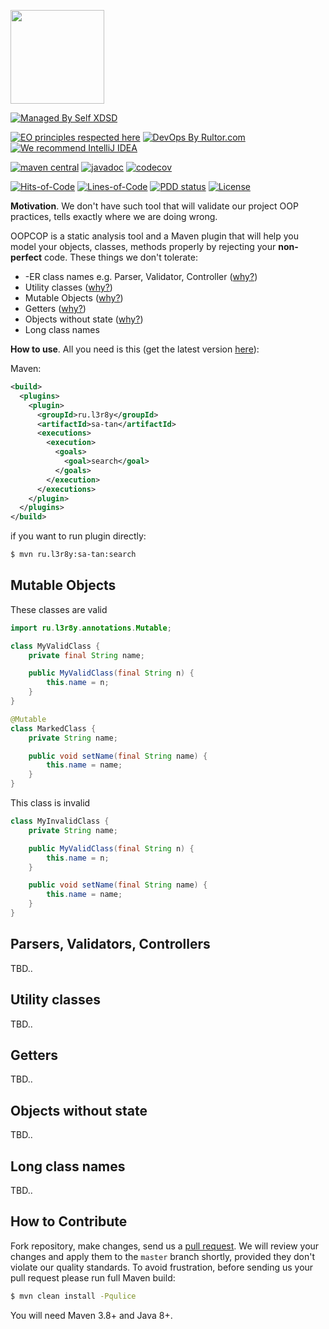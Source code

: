 [<img src="https://raw.githubusercontent.com/l3r8yJ/sa-tan/8f6e97d0287f4f922b6cd685548490a48e26c496/s8an.svg" width="150"/>](https://www.l3r8y.ru/sa-tan/)

[![Managed By Self XDSD](https://self-xdsd.com/b/mbself.svg)](https://self-xdsd.com/p/l3r8yJ/sa-tan?provider=github)

[![EO principles respected here](https://www.elegantobjects.org/badge.svg)](https://www.elegantobjects.org)
[![DevOps By Rultor.com](http://www.rultor.com/b/objectionary/eo)](http://www.rultor.com/p/l3r8yJ/sa-tan)
[![We recommend IntelliJ IDEA](https://www.elegantobjects.org/intellij-idea.svg)](https://www.jetbrains.com/idea/)

[![maven central](http://maven-badges.herokuapp.com/maven-central/ru.l3r8y/sa-tan/badge.svg)](https://search.maven.org/artifact/ru.l3r8y/sa-tan)
[![javadoc](https://javadoc.io/badge2/ru.l3r8y/sa-tan/javadoc.svg)](https://javadoc.io/doc/ru.l3r8y/sa-tan)
[![codecov](https://codecov.io/gh/l3r8yJ/sa-tan/branch/master/graph/badge.svg?token=G1YJ0GTB8W)](https://codecov.io/gh/l3r8yJ/sa-tan)

[![Hits-of-Code](https://hitsofcode.com/github/l3r8yJ/sa-tan)](https://hitsofcode.com/view/github/l3r8yJ/sa-tan)
[![Lines-of-Code](https://tokei.rs/b1/github/l3r8yJ/sa-tan)](https://github.com/l3r8yJ/sa-tan)
[![PDD status](http://www.0pdd.com/svg?name=l3r8yJ/sa-tan)](http://www.0pdd.com/p?name=l3r8yJ/sa-tan)
[![License](https://img.shields.io/badge/license-MIT-green.svg)](https://github.com/l3r8yJ/sa-tan/blob/master/LICENSE.txt)

**Motivation**. We don't have such tool that will validate our project OOP practices,
tells exactly where we are doing wrong.

OOPCOP is a static analysis tool and a Maven plugin that will help you
model your objects, classes, methods properly by rejecting your **non-perfect** code.
These things we don't tolerate:
* -ER class names e.g. Parser, Validator, Controller ([why?]())
* Utility classes ([why?]())
* Mutable Objects ([why?]())
* Getters ([why?]())
* Objects without state ([why?]())
* Long class names

**How to use**. All you need is this (get the latest version [here](https://search.maven.org/artifact/ru.l3r8y/sa-tan)):

Maven:
```xml
<build>
  <plugins>
    <plugin>
      <groupId>ru.l3r8y</groupId>
      <artifactId>sa-tan</artifactId>
      <executions>
        <execution>
          <goals>
            <goal>search</goal>
          </goals>
        </execution>
      </executions>
    </plugin>
  </plugins>
</build>
```

if you want to run plugin directly:
```bash
$ mvn ru.l3r8y:sa-tan:search
```

## Mutable Objects

These classes are valid

```java
import ru.l3r8y.annotations.Mutable;

class MyValidClass {
    private final String name;

    public MyValidClass(final String n) {
        this.name = n;
    }
}

@Mutable
class MarkedClass {
    private String name;

    public void setName(final String name) {
        this.name = name;
    }
}
```

This class is invalid

```java
class MyInvalidClass {
    private String name;

    public MyValidClass(final String n) {
        this.name = n;
    }

    public void setName(final String name) {
        this.name = name;
    }
}
```

## Parsers, Validators, Controllers

TBD..

## Utility classes

TBD..

## Getters

TBD..

## Objects without state

TBD..

## Long class names

TBD..

## How to Contribute

Fork repository, make changes, send us a [pull request](https://www.yegor256.com/2014/04/15/github-guidelines.html).
We will review your changes and apply them to the `master` branch shortly,
provided they don't violate our quality standards. To avoid frustration,
before sending us your pull request please run full Maven build:

```bash
$ mvn clean install -Pqulice
```

You will need Maven 3.8+ and Java 8+.
